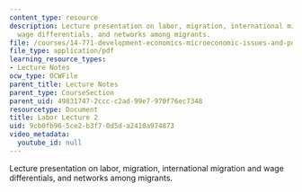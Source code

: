 ```yaml
---
content_type: resource
description: Lecture presentation on labor, migration, international migration and
  wage differentials, and networks among migrants.
file: /courses/14-771-development-economics-microeconomic-issues-and-policy-models-fall-2008/9cb0fb965ce2b3f70d5da2410a974873_lec18.pdf
file_type: application/pdf
learning_resource_types:
- Lecture Notes
ocw_type: OCWFile
parent_title: Lecture Notes
parent_type: CourseSection
parent_uid: 49831747-2ccc-c2ad-99e7-970f76ec7348
resourcetype: Document
title: Labor Lecture 2
uid: 9cb0fb96-5ce2-b3f7-0d5d-a2410a974873
video_metadata:
  youtube_id: null
---
```

Lecture presentation on labor, migration, international migration and wage differentials, and networks among migrants.

